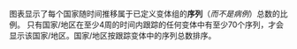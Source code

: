 
图表显示了每个国家随时间推移属于已定义变体组的**序列**（*而不是病例*）总数的比例。 只有国家/地区在至少4周的时间内跟踪的任何变体中有至少70个序列，才会显示该国家/地区。国家/地区按跟踪变体中的序列总数排序。

<MdxContent filepath="RegionBreakdownInfo.md" />